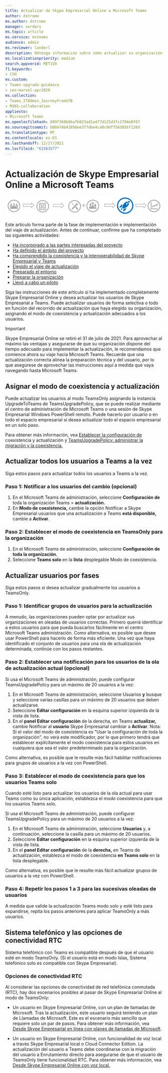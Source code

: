 ```yaml
---
title: Actualizar de Skype Empresarial Online a Microsoft Teams
author: dstrome
ms.author: dstrome
manager: serdars
ms.topic: article
ms.service: msteams
audience: admin
ms.reviewer: landerl
description: Obtenga información sobre cómo actualizar su organización a Microsoft Teams desde una Skype Empresarial en línea.
ms.localizationpriority: medium
search.appverid: MET150
f1.keywords:
- CSH
ms.custom:
- Teams-upgrade-guidance
- seo-marvel-apr2020
ms.collection:
- Teams_ITAdmin_JourneyFromSfB
- M365-collaboration
appliesto:
- Microsoft Teams
ms.openlocfilehash: 699f360b8bafb023ad1a477d125d3fc2794e0f67
ms.sourcegitcommit: b0bb7db41856ee377dbe4ca8c9dff56385bf120d
ms.translationtype: MT
ms.contentlocale: es-ES
ms.lasthandoff: 12/17/2021
ms.locfileid: "61563577"
---
```

# <a name="upgrade-from-skype-for-business-online-to-teams"></a>Actualización de Skype Empresarial Online a Microsoft Teams

![Diagrama de viaje de actualización, haciendo hincapié en implementación e implementación.](media/upgrade-banner-deployment.png "Fases del viaje de actualización, con énfasis en la fase implementación e implementación")

Este artículo forma parte de la fase de implementación e implementación del viaje de actualización. Antes de continuar, confirme que ha completado las siguientes actividades:

- [Ha incorporado a las partes interesadas del proyecto](upgrade-enlist-stakeholders.md)
- [Ha definido el ámbito del proyecto](./upgrade-define-project-scope.md)
- [Ha comprendido la coexistencia y la interoperabilidad de Skype Empresarial y Teams](./teams-and-skypeforbusiness-coexistence-and-interoperability.md)
- [Elegido el viaje de actualización](upgrade-and-coexistence-of-skypeforbusiness-and-teams.md)
- [Preparado el entorno](./upgrade-prepare-environment.md)
- [Preparar la organización](./upgrade-prepare-organization.md)
- [Llevó a cabo un piloto](./pilot-essentials.md)

Siga las instrucciones de este artículo si ha implementado completamente Skype Empresarial Online y desea actualizar los usuarios de Skype Empresarial a Teams. Puede actualizar usuarios de forma selectiva o todo en función del recorrido de actualización que haya elegido su organización, asignando el modo de coexistencia y actualización adecuados a los usuarios.

> [!IMPORTANT]
> Skype Empresarial Online se retiró el 31 de julio de 2021. Para aprovechar al máximo las ventajas y asegurarse de que su organización dispone del tiempo adecuado para implementar la actualización, le recomendamos que comience ahora su viaje hacia Microsoft Teams. Recuerde que una actualización correcta alinea la preparación técnica y del usuario, por lo que asegúrese de aprovechar las instrucciones aquí a medida que vaya navegando hasta Microsoft Teams.

## <a name="assign-the-coexistence-and-upgrade-mode"></a>Asignar el modo de coexistencia y actualización

Puede actualizar los usuarios al modo TeamsOnly asignando la instancia UpgradeToTeams de TeamsUpgradePolicy, que se puede realizar mediante el centro de administración de Microsoft Teams o una sesión de Skype Empresarial Windows PowerShell remoto. Puede hacerlo por usuario o en todo el espacio empresarial si desea actualizar todo el espacio empresarial en un solo paso. 

Para obtener más información, vea [Establecer la configuración de](./setting-your-coexistence-and-upgrade-settings.md) coexistencia y actualización y [TeamsUpgradePolicy: administrar la migración y la coexistencia.](upgrade-to-teams-on-prem-tools.md)

## <a name="upgrade-all-users-to-teams-at-one-time"></a>Actualizar todos los usuarios a Teams a la vez

Siga estos pasos para actualizar todos los usuarios a Teams a la vez.

### <a name="step-1-notify-the-users-of-the-change-optional"></a>Paso 1: Notificar a los usuarios del cambio (opcional)

1. En el Microsoft Teams de administración, seleccione **Configuración de** toda la organización Teams  >  **actualización.**
2. En **Modo de coexistencia,** cambie la opción Notificar a Skype Empresarial usuarios que una actualización a Teams **está disponible,** cambie a **Activar**.

### <a name="step-2-set-the-coexistence-mode-to-teamsonly-for-the-organization"></a>Paso 2: Establecer el modo de coexistencia en TeamsOnly para la organización

1. En el Microsoft Teams de administración, seleccione **Configuración de toda la organización.**
2. Seleccione **Teams solo** en la **lista** desplegable Modo de coexistencia.

## <a name="upgrade-users-in-stages"></a>Actualizar usuarios por fases

Siga estos pasos si desea actualizar gradualmente los usuarios a TeamsOnly.

### <a name="step-1-identify-groups-of-users-for-upgrade"></a>Paso 1: Identificar grupos de usuarios para la actualización

A menudo, las organizaciones pueden optar por actualizar sus organizaciones en oleadas de usuarios correctas.  Primero querrá identificar a estos usuarios para que pueda buscarlos fácilmente en el centro Microsoft Teams administración. Como alternativa, es posible que desee usar PowerShell para hacerlo de forma más eficiente. Una vez que haya identificado el conjunto de usuarios para una ola de actualización determinada, continúe con los pasos restantes.

### <a name="step-2-set-notification-for-the-users-in-the-current-upgrade-wave-optional"></a>Paso 2: Establecer una notificación para los usuarios de la ola de actualización actual (opcional)

Si usa el Microsoft Teams de administración, puede configurar TeamsUpgradePolicy para un máximo de 20 usuarios a la vez:
1. En el Microsoft Teams de administración, seleccione Usuarios **y** busque y seleccione varias casillas para un máximo de 20 usuarios que deben actualizarse. 
2. Seleccione **Editar configuración** en la esquina superior izquierda de la vista de lista. 
3. En el **panel Editar configuración** de la derecha, en Teams **actualizar,** cambie Notificar al **usuario** Skype Empresarial cambiar a **Activar**. Nota: Si el valor del modo de coexistencia es "Usar la configuración de toda la organización", no verá este modificador, por lo que primero tendrá que establecer explícitamente el modo coexistencia para estos usuarios en cualquiera que sea el valor predeterminado para la organización.

Como alternativa, es posible que le resulte más fácil habilitar notificaciones para grupos de usuarios a la vez con PowerShell. 

### <a name="step-3-set-the-coexistence-mode-for-users-to-teams-only"></a>Paso 3: Establecer el modo de coexistencia para que los usuarios Teams solo

Cuando esté listo para actualizar los usuarios de la ola actual para usar Teams como su única aplicación, establezca el modo coexistencia para que los usuarios Teams solo.

Si usa el Microsoft Teams de administración, puede configurar TeamsUpgradePolicy para un máximo de 20 usuarios a la vez:
1. En el Microsoft Teams de administración, seleccione **Usuarios** y, a continuación, seleccione la casilla para un máximo de 20 usuarios.
2. Seleccione **Editar configuración** en la esquina superior izquierda de la vista de lista.
3. En el **panel Editar configuración** de la **derecha,** en Teams de actualización, establezca el modo de coexistencia **en Teams solo** en la lista desplegable.

Como alternativa, es posible que le resulte más fácil actualizar grupos de usuarios a la vez con PowerShell. 

### <a name="step-4-repeat-steps-1-3-for-successive-waves-of-users"></a>Paso 4: Repetir los pasos 1 a 3 para las sucesivas oleadas de usuarios

A medida que valide la actualización Teams modo solo y esté listo para expandirse, repita los pasos anteriores para aplicar TeamsOnly a más usuarios.  


## <a name="phone-system-and-pstn-connectivity-options"></a>Sistema telefónico y las opciones de conectividad RTC

Sistema telefónico con Teams es compatible después de que el usuario esté en modo TeamsOnly. (Si el usuario está en modo Islas, Sistema telefónico solo es compatible con Skype Empresarial).  

### <a name="pstn-connectivity-options"></a>Opciones de conectividad RTC

Al considerar las opciones de conectividad de red telefónica conmutada (RTC), hay dos escenarios posibles al pasar de Skype Empresarial Online al modo de TeamsOnly:

- Un usuario en Skype Empresarial Online, con un plan de llamadas de Microsoft. Tras la actualización, este usuario seguirá teniendo un plan de Llamadas de Microsoft. Este es el escenario más sencillo que requiere solo un par de pasos. Para obtener más información, vea [Desde Skype Empresarial en línea con planes de llamadas de Microsoft](upgrade-to-teams-on-prem-pstn-considerations.md#from-skype-for-business-online-with-microsoft-calling-plans).

- Un usuario en Skype Empresarial Online, con funcionalidad de voz local a través Skype Empresarial local o Cloud Connector Edition. La actualización del usuario a Teams debe coordinarse con la migración del usuario a Enrutamiento directo para asegurarse de que el usuario de TeamsOnly tiene funcionalidad RTC.  Para obtener más información, vea [Desde Skype Empresarial Online con voz local.](upgrade-to-teams-on-prem-pstn-considerations.md#from-skype-for-business-online-with-on-premises-voice)